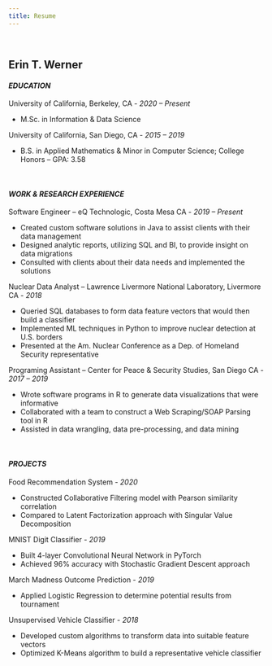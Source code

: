```yaml
---
title: Resume
---
```


<br />

## Erin T. Werner   <br />


#### *EDUCATION* <br />


University of California, Berkeley, CA - *2020 – Present*                   
* M.Sc. in Information & Data Science

University of California, San Diego, CA - *2015 – 2019*                    
* B.S. in Applied Mathematics & Minor in Computer Science; College Honors – GPA: 3.58 

<br />


#### *WORK & RESEARCH EXPERIENCE* <br />


Software Engineer – eQ Technologic, Costa Mesa CA - *2019 – Present*
* Created custom software solutions in Java to assist clients with their data management
* Designed analytic reports, utilizing SQL and BI, to provide insight on data migrations
* Consulted with clients about their data needs and implemented the solutions

Nuclear Data Analyst – Lawrence Livermore National Laboratory, Livermore CA - *2018*
* Queried SQL databases to form data feature vectors that would then build a classifier
* Implemented ML techniques in Python to improve nuclear detection at U.S. borders
* Presented at the Am. Nuclear Conference as a Dep. of Homeland Security representative

Programing Assistant – Center for Peace & Security Studies, San Diego CA - *2017 – 2019*
* Wrote software programs in R to generate data visualizations that were informative
* Collaborated with a team to construct a Web Scraping/SOAP Parsing tool in R
* Assisted in data wrangling, data pre-processing, and data mining  

<br />

#### *PROJECTS* <br />


Food Recommendation System - *2020*
* Constructed Collaborative Filtering model with Pearson similarity correlation  
* Compared to Latent Factorization approach with Singular Value Decomposition   

MNIST Digit Classifier - *2019*
* Built 4-layer Convolutional Neural Network in PyTorch 
* Achieved 96% accuracy with Stochastic Gradient Descent approach   

March Madness Outcome Prediction - *2019*
* Applied Logistic Regression to determine potential results from tournament   

Unsupervised Vehicle Classifier - *2018*
* Developed custom algorithms to transform data into suitable feature vectors
* Optimized K-Means algorithm to build a representative vehicle classifier


